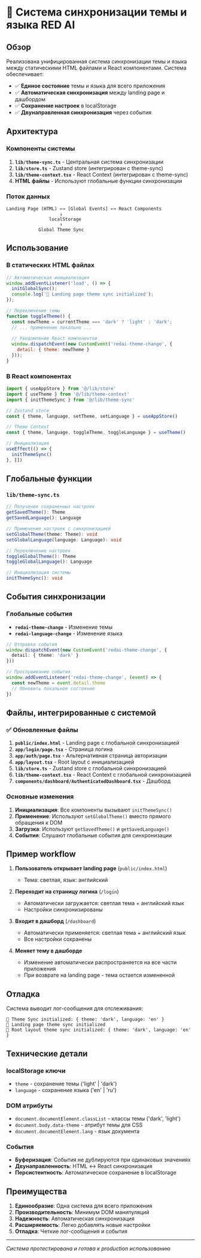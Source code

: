 # 🎨 Система синхронизации темы и языка RED AI

## Обзор

Реализована унифицированная система синхронизации темы и языка между статическими HTML файлами и React компонентами. Система обеспечивает:

- ✅ **Единое состояние** темы и языка для всего приложения
- ✅ **Автоматическая синхронизация** между landing page и дашбордом
- ✅ **Сохранение настроек** в localStorage
- ✅ **Двунаправленная синхронизация** через события

## Архитектура

### Компоненты системы

1. **`lib/theme-sync.ts`** - Центральная система синхронизации
2. **`lib/store.ts`** - Zustand store (интегрирован с theme-sync)
3. **`lib/theme-context.tsx`** - React Context (интегрирован с theme-sync)
4. **HTML файлы** - Используют глобальные функции синхронизации

### Поток данных

```
Landing Page (HTML) ←→ [Global Events] ←→ React Components
                    ↓
                localStorage
                    ↑
            Global Theme Sync
```

## Использование

### В статических HTML файлах

```javascript
// Автоматическая инициализация
window.addEventListener('load', () => {
  initGlobalSync();
  console.log('🎨 Landing page theme sync initialized');
});

// Переключение темы
function toggleTheme() {
  const newTheme = currentTheme === 'dark' ? 'light' : 'dark';
  // ... применение локально ...
  
  // Уведомление React компонентов
  window.dispatchEvent(new CustomEvent('redai-theme-change', {
    detail: { theme: newTheme }
  }));
}
```

### В React компонентах

```typescript
import { useAppStore } from '@/lib/store'
import { useTheme } from '@/lib/theme-context'
import { initThemeSync } from '@/lib/theme-sync'

// Zustand store
const { theme, language, setTheme, setLanguage } = useAppStore()

// Theme Context
const { theme, language, toggleTheme, toggleLanguage } = useTheme()

// Инициализация
useEffect(() => {
  initThemeSync()
}, [])
```

## Глобальные функции

### `lib/theme-sync.ts`

```typescript
// Получение сохраненных настроек
getSavedTheme(): Theme
getSavedLanguage(): Language

// Применение настроек с синхронизацией
setGlobalTheme(theme: Theme): void
setGlobalLanguage(language: Language): void

// Переключение настроек
toggleGlobalTheme(): Theme
toggleGlobalLanguage(): Language

// Инициализация системы
initThemeSync(): void
```

## События синхронизации

### Глобальные события

- **`redai-theme-change`** - Изменение темы
- **`redai-language-change`** - Изменение языка

```typescript
// Отправка события
window.dispatchEvent(new CustomEvent('redai-theme-change', {
  detail: { theme: 'dark' }
}))

// Прослушивание события
window.addEventListener('redai-theme-change', (event) => {
  const newTheme = event.detail.theme
  // Обновить локальное состояние
})
```

## Файлы, интегрированные с системой

### ✅ Обновленные файлы

1. **`public/index.html`** - Landing page с глобальной синхронизацией
2. **`app/login/page.tsx`** - Страница логина
3. **`app/auth/page.tsx`** - Альтернативная страница авторизации
4. **`app/layout.tsx`** - Root layout с инициализацией
5. **`lib/store.ts`** - Zustand store с глобальной синхронизацией
6. **`lib/theme-context.tsx`** - React Context с глобальной синхронизацией
7. **`components/dashboard/AuthenticatedDashboard.tsx`** - Дашборд

### Основные изменения

1. **Инициализация**: Все компоненты вызывают `initThemeSync()`
2. **Применение**: Используют `setGlobalTheme()` вместо прямого обращения к DOM
3. **Загрузка**: Используют `getSavedTheme()` и `getSavedLanguage()`
4. **События**: Слушают глобальные события для синхронизации

## Пример workflow

1. **Пользователь открывает landing page** (`public/index.html`)
   - Тема: светлая, язык: английский
   
2. **Переходит на страницу логина** (`/login`)
   - Автоматически загружается: светлая тема + английский язык
   - Настройки синхронизированы
   
3. **Входит в дашборд** (`/dashboard`)
   - Автоматически применяется: светлая тема + английский язык
   - Все настройки сохранены

4. **Меняет тему в дашборде**
   - Изменение автоматически распространяется на все части приложения
   - При возврате на landing page - тема остается измененной

## Отладка

Система выводит лог-сообщения для отслеживания:

```
🎨 Theme Sync initialized: { theme: 'dark', language: 'en' }
🎨 Landing page theme sync initialized
🎨 Root layout theme sync initialized: { theme: 'dark', language: 'en' }
```

## Технические детали

### localStorage ключи
- `theme` - сохранение темы ('light' | 'dark')  
- `language` - сохранение языка ('en' | 'ru')

### DOM атрибуты
- `document.documentElement.classList` - классы темы ('dark', 'light')
- `document.body.data-theme` - атрибут темы для CSS
- `document.documentElement.lang` - язык документа

### События
- **Буферизация**: События не дублируются при одинаковых значениях
- **Двунаправленность**: HTML ↔ React синхронизация
- **Персистентность**: Автоматическое сохранение в localStorage

## Преимущества

1. **Единообразие**: Одна система для всего приложения
2. **Производительность**: Минимум DOM манипуляций
3. **Надежность**: Автоматическая синхронизация
4. **Расширяемость**: Легко добавлять новые настройки
5. **Отладка**: Четкие лог-сообщения и события

---

*Система протестирована и готова к production использованию* 